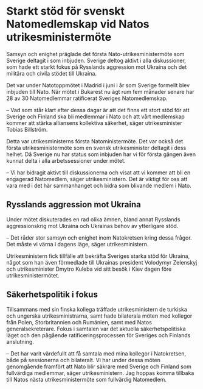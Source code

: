 # Starkt stöd för svenskt Natomedlemskap vid Natos utrikesministermöte

Samsyn och enighet präglade det första Nato\-utrikesministermöte som Sverige deltagit i som inbjuden. Sverige deltog aktivt i alla diskussioner, som hade ett starkt fokus på Rysslands aggression mot Ukraina och det militära och civila stödet till Ukraina.


Det var under Natotoppmötet i Madrid i juni i år som Sverige formellt blev inbjuden till Nato. När mötet i Bukarest nu ägt rum fem månader senare har 28 av 30 Natomedlemmar ratificerat Sveriges Natomedlemskap.

– Vad som står klart efter dessa dagar är att det finns ett stort stöd för att Sverige och Finland ska bli medlemmar i Nato och att vårt medlemskap kommer att stärka alliansens kollektiva säkerhet, säger utrikesminister Tobias Billström.

Detta var utrikesministerns första Natoministermöte. Det var också det första utrikesministermöte som en svensk utrikesminister deltagit i dess helhet. Då Sverige nu har status som inbjuden har vi för första gången även kunnat delta i alla arbetssessioner under mötet.

– Vi har bidragit aktivt till diskussionerna och visat att vi kommer att bli en engagerad Natomedlem, säger utrikesministern. Det är viktigt för oss att vara med i det här sammanhanget och bidra som blivande medlem i Nato.

## Rysslands aggression mot Ukraina

Under mötet diskuterades en rad olika ämnen, bland annat Rysslands aggressionskrig mot Ukraina och Ukrainas behov av ytterligare stöd.

– Det råder stor samsyn och enighet inom Natokretsen kring dessa frågor. Det måste vi värna i dagens läge, säger utrikesministern.

Utrikesministern fick tillfälle att bekräfta Sveriges starka stöd för Ukraina, något som han även förmedlade till Ukrainas president Volodymyr Zelenskyj och utrikesminister Dmytro Kuleba vid sitt besök i Kiev dagen före utrikesministermötet.

## Säkerhetspolitik i fokus

Tillsammans med sin finska kollega träffade utrikesministern de turkiska och ungerska utrikesministrarna, samt hade bilaterala möten med kollegor från Polen, Storbritannien och Rumänien, samt med Natos generalsekreterare. Fokus i samtalen var det aktuella säkerhetspolitiska läget och den pågående ratificeringsprocessen för Sveriges och Finlands anslutning.

– Det har varit värdefullt att få samtala med mina kollegor i Natokretsen, både på sessionerna och bilateralt. Vi har under dessa möten genomgående framfört att Nato blir säkrare med Sverige och Finland som fullvärdiga medlemmar, säger utrikesministern. Jag hoppas komma tillbaka till Natos nästa utrikesministermöte som fullvärdig Natomedlem.
